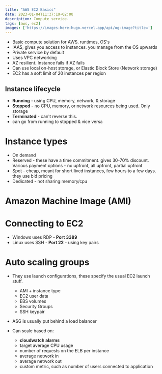```yaml
---
title: "AWS EC2 Basics"
date: 2023-01-04T11:37:10+02:00
description: Compute service.
tags: [aws, ec2]
images: ['https://images-here-hugo.vercel.app/api/og-image?title=']
---
```


- Basic compute solution for AWS. runtimes, OS's
- IAAS, gives you access to instances. you manage from the OS upwards
- Private service by default
- Uses VPC networking
- AZ resilient. Instance fails if AZ fails
- Can use local on-host storage, or Elastic Block Store (Network storage)
- EC2 has a soft limit of 20 instances per region

## Instance lifecycle

- **Running** - using CPU, memory, network, & storage
- **Stopped** - no CPU, memory, or network resources being used. Only storage
- **Terminated** - can't reverse this.
- can go from running to stopped & vice versa

# Instance types

- On demand
- Reserved - these have a time commitment. gives 30-70% discount. Various payment options - no upfront, all upfront, partial upfront
- Spot - cheap, meant for short lived instances, few hours to a few days. they use bid pricing
- Dedicated - not sharing memory/cpu

# Amazon Machine Image (AMI)

# Connecting to EC2

- Windows uses RDP - **Port 3389**
- Linux uses SSH - **Port 22** - using key pairs

# Auto scaling groups

- They use launch configurations, these specify the usual EC2 launch stuff.
  - AMI + instance type
  - EC2 user data
  - EBS volumes
  - Security Groups
  - SSH keypair

- ASG is usually put behind a load balancer
- Can scale based on:
  - **cloudwatch alarms**
  - target average CPU usage
  - number of requests on the ELB per instance
  - average network in
  - average network out
  - custom metric, such as number of users connected to application
